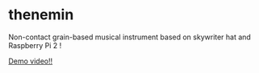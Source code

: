 # thenemin
Non-contact grain-based musical instrument based on skywriter hat and Raspberry Pi 2 !

[Demo video!!](https://vimeo.com/157544927)
